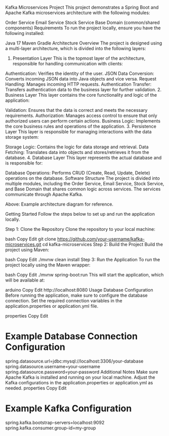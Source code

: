Kafka Microservices Project
This project demonstrates a Spring Boot and Apache Kafka microservices architecture with the following modules:

Order Service
Email Service
Stock Service
Base Domain (common/shared components)
Requirements
To run the project locally, ensure you have the following installed:

Java 17
Maven
Gradle
Architecture Overview
The project is designed using a multi-layer architecture, which is divided into the following layers:

1. Presentation Layer
This is the topmost layer of the architecture, responsible for handling communication with clients:

Authentication: Verifies the identity of the user.
JSON Data Conversion: Converts incoming JSON data into Java objects and vice versa.
Request Handling: Manages incoming HTTP requests.
Authentication Transfer: Transfers authentication data to the business layer for further validation.
2. Business Layer
This layer contains the core functionality and logic of the application:

Validation: Ensures that the data is correct and meets the necessary requirements.
Authorization: Manages access control to ensure that only authorized users can perform certain actions.
Business Logic: Implements the core business rules and operations of the application.
3. Persistence Layer
This layer is responsible for managing interactions with the data storage system:

Storage Logic: Contains the logic for data storage and retrieval.
Data Fetching: Translates data into objects and stores/retrieves it from the database.
4. Database Layer
This layer represents the actual database and is responsible for:

Database Operations: Performs CRUD (Create, Read, Update, Delete) operations on the database.
Software Structure
The project is divided into multiple modules, including the Order Service, Email Service, Stock Service, and Base Domain that shares common logic across services. The services communicate through Apache Kafka.


Above: Example architecture diagram for reference.

Getting Started
Follow the steps below to set up and run the application locally.

Step 1: Clone the Repository
Clone the repository to your local machine:

bash
Copy
Edit
git clone https://github.com/your-username/kafka-microservices.git
cd kafka-microservices
Step 2: Build the Project
Build the project using Maven:

bash
Copy
Edit
./mvnw clean install
Step 3: Run the Application
To run the project locally using the Maven wrapper:

bash
Copy
Edit
./mvnw spring-boot:run
This will start the application, which will be available at:

arduino
Copy
Edit
http://localhost:8080
Usage
Database Configuration
Before running the application, make sure to configure the database connection. Set the required connection variables in the application.properties or application.yml file.

properties
Copy
Edit
# Example Database Connection Configuration
spring.datasource.url=jdbc:mysql://localhost:3306/your-database
spring.datasource.username=your-username
spring.datasource.password=your-password
Additional Notes
Make sure Apache Kafka is installed and running on your local machine.
Adjust the Kafka configurations in the application.properties or application.yml as needed.
properties
Copy
Edit
# Example Kafka Configuration
spring.kafka.bootstrap-servers=localhost:9092
spring.kafka.consumer.group-id=my-group

